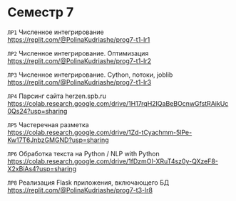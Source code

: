 # Семестр 7

```ЛР1``` Численное интегрирование  
https://replit.com/@PolinaKudriashe/prog7-t1-lr1

```ЛР2``` Численное интегрирование. Оптимизация  
https://replit.com/@PolinaKudriashe/prog7-t1-lr2  

```ЛР3``` Численное интегрирование. Cython, потоки, joblib  
https://replit.com/@PolinaKudriashe/prog7-t1-lr3  

```ЛР4``` Парсинг сайта herzen.spb.ru  
https://colab.research.google.com/drive/1H17rqH2IQaBeBOcnwGfstRAikUc0Qs24?usp=sharing  

```ЛР5``` Частеречная разметка  
https://colab.research.google.com/drive/1Zd-tCyachmm-5lPe-Kw17T6JnbzGMGND?usp=sharing  

```ЛР6``` Обработка текста на Python / NLP with Python  
https://colab.research.google.com/drive/1fDzmOI-XRuT4sz0y-QXzeF8-X2xBiAs4?usp=sharing

```ЛР8``` Реализация Flask приложения, включающего БД  
https://replit.com/@PolinaKudriashe/prog7-t3-lr8
